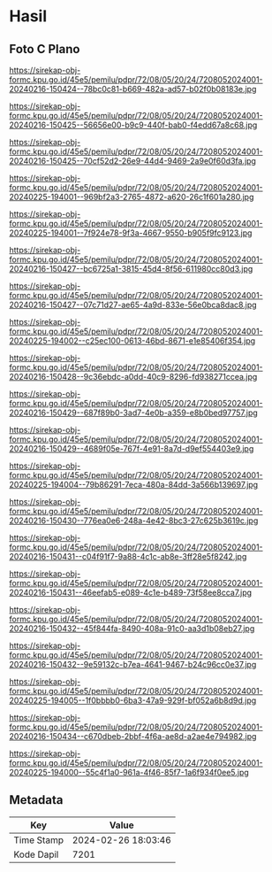 # Hasil

## Foto C Plano

https://sirekap-obj-formc.kpu.go.id/45e5/pemilu/pdpr/72/08/05/20/24/7208052024001-20240216-150424--78bc0c81-b669-482a-ad57-b02f0b08183e.jpg

https://sirekap-obj-formc.kpu.go.id/45e5/pemilu/pdpr/72/08/05/20/24/7208052024001-20240216-150425--56656e00-b9c9-440f-bab0-f4edd67a8c68.jpg

https://sirekap-obj-formc.kpu.go.id/45e5/pemilu/pdpr/72/08/05/20/24/7208052024001-20240216-150425--70cf52d2-26e9-44d4-9469-2a9e0f60d3fa.jpg

https://sirekap-obj-formc.kpu.go.id/45e5/pemilu/pdpr/72/08/05/20/24/7208052024001-20240225-194001--969bf2a3-2765-4872-a620-26c1f601a280.jpg

https://sirekap-obj-formc.kpu.go.id/45e5/pemilu/pdpr/72/08/05/20/24/7208052024001-20240225-194001--7f924e78-9f3a-4667-9550-b905f9fc9123.jpg

https://sirekap-obj-formc.kpu.go.id/45e5/pemilu/pdpr/72/08/05/20/24/7208052024001-20240216-150427--bc6725a1-3815-45d4-8f56-611980cc80d3.jpg

https://sirekap-obj-formc.kpu.go.id/45e5/pemilu/pdpr/72/08/05/20/24/7208052024001-20240216-150427--07c71d27-ae65-4a9d-833e-56e0bca8dac8.jpg

https://sirekap-obj-formc.kpu.go.id/45e5/pemilu/pdpr/72/08/05/20/24/7208052024001-20240225-194002--c25ec100-0613-46bd-8671-e1e85406f354.jpg

https://sirekap-obj-formc.kpu.go.id/45e5/pemilu/pdpr/72/08/05/20/24/7208052024001-20240216-150428--9c36ebdc-a0dd-40c9-8296-fd938271ccea.jpg

https://sirekap-obj-formc.kpu.go.id/45e5/pemilu/pdpr/72/08/05/20/24/7208052024001-20240216-150429--687f89b0-3ad7-4e0b-a359-e8b0bed97757.jpg

https://sirekap-obj-formc.kpu.go.id/45e5/pemilu/pdpr/72/08/05/20/24/7208052024001-20240216-150429--4689f05e-767f-4e91-8a7d-d9ef554403e9.jpg

https://sirekap-obj-formc.kpu.go.id/45e5/pemilu/pdpr/72/08/05/20/24/7208052024001-20240225-194004--79b86291-7eca-480a-84dd-3a566b139697.jpg

https://sirekap-obj-formc.kpu.go.id/45e5/pemilu/pdpr/72/08/05/20/24/7208052024001-20240216-150430--776ea0e6-248a-4e42-8bc3-27c625b3619c.jpg

https://sirekap-obj-formc.kpu.go.id/45e5/pemilu/pdpr/72/08/05/20/24/7208052024001-20240216-150431--c04f91f7-9a88-4c1c-ab8e-3ff28e5f8242.jpg

https://sirekap-obj-formc.kpu.go.id/45e5/pemilu/pdpr/72/08/05/20/24/7208052024001-20240216-150431--46eefab5-e089-4c1e-b489-73f58ee8cca7.jpg

https://sirekap-obj-formc.kpu.go.id/45e5/pemilu/pdpr/72/08/05/20/24/7208052024001-20240216-150432--45f844fa-8490-408a-91c0-aa3d1b08eb27.jpg

https://sirekap-obj-formc.kpu.go.id/45e5/pemilu/pdpr/72/08/05/20/24/7208052024001-20240216-150432--9e59132c-b7ea-4641-9467-b24c96cc0e37.jpg

https://sirekap-obj-formc.kpu.go.id/45e5/pemilu/pdpr/72/08/05/20/24/7208052024001-20240225-194005--1f0bbbb0-6ba3-47a9-929f-bf052a6b8d9d.jpg

https://sirekap-obj-formc.kpu.go.id/45e5/pemilu/pdpr/72/08/05/20/24/7208052024001-20240216-150434--c670dbeb-2bbf-4f6a-ae8d-a2ae4e794982.jpg

https://sirekap-obj-formc.kpu.go.id/45e5/pemilu/pdpr/72/08/05/20/24/7208052024001-20240225-194000--55c4f1a0-961a-4f46-85f7-1a6f934f0ee5.jpg


## Metadata

| Key        | Value               |
| ---------- | ------------------- |
| Time Stamp | 2024-02-26 18:03:46 |
| Kode Dapil | 7201                |




